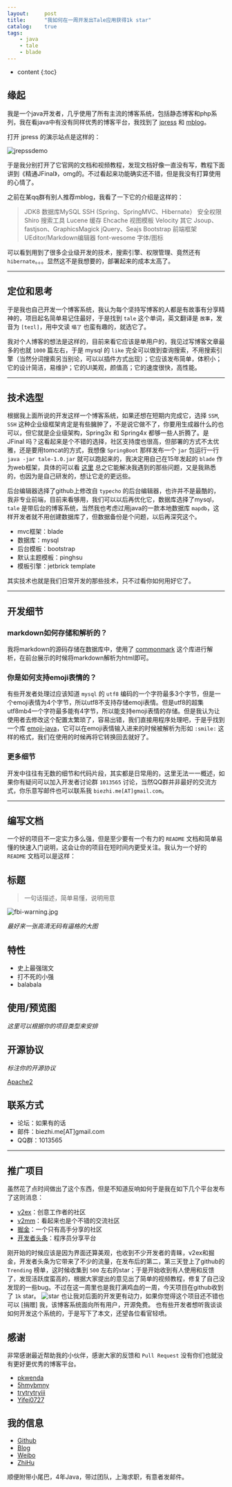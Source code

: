 ```yaml
---
layout:     post
title:      "我如何在一周开发出Tale应用获得1k star"
catalog:    true
tags:
    - java
    - tale
    - blade
---
```


* content
{:toc}

## 缘起

我是一个java开发者，几乎使用了所有主流的博客系统，包括静态博客和php系列，我在看java中有没有同样优秀的博客平台，我找到了 [jpress](https://github.com/JpressProjects/jpress) 和 [mblog](http://git.oschina.net/mtons/mblog)。



打开 jpress 的演示站点是这样的：

![jrepssdemo](https://ooo.0o0.ooo/2017/03/02/58b7c5dd7b5b6.png)

于是我分别打开了它官网的文档和视频教程，发现文档好像一直没有写，教程下面讲到《精通JFinal》，omg的。不过看起来功能确实还不错，但是我没有打算使用的心情了。

之前在某qq群有别人推荐mblog，我看了一下它的介绍是这样的：

> JDK8
数据库MySQL
SSH (Spring、SpringMVC、Hibernate）
安全权限 Shiro
搜索工具 Lucene
缓存 Ehcache
视图模板 Velocity
其它 Jsoup、fastjson、GraphicsMagick
jQuery、Seajs
Bootstrap 前端框架
UEditor/Markdown编辑器
font-wesome 字体/图标

可以看到用到了很多企业级开发的技术，搜索引擎、权限管理、竟然还有 `hibernate`。。。显然这不是我想要的，部署起来的成本太高了。

---

## 定位和思考

于是我也自己开发一个博客系统，我认为每个坚持写博客的人都是有故事有分享精神的，项目起名简单易记住最好，于是找到 `tale` 这个单词，英文翻译是 `故事`，发音为 `[teɪl]`，用中文读 `塌了` 也蛮有趣的，就选它了。

我对个人博客的想法是这样的，目前来看它应该是单用户的，我见过写博客文章最多的也就 `1000` 篇左右，于是 mysql 的 `like` 完全可以做到查询搜索，不用搜索引擎（当然分词搜索另当别论，可以以插件方式出现）；它应该发布简单，体积小；它的设计简洁，易维护；它的UI美观，颜值高；它的速度很快，高性能。

---

## 技术选型

根据我上面所说的开发这样一个博客系统，如果还想在短期内完成它，选择 `SSM`, `SSH` 这种企业级框架肯定是有些臃肿了，不是说它做不了，你要用生成器什么的也可以，但它就是企业级架构，Spring3x 和 Spring4x 都够一些人折腾了。是 JFinal 吗？这看起来是个不错的选择，社区支持度也很高，但部署的方式不太优雅，还是要用tomcat的方式，我想像 `SpringBoot` 那样发布一个 `jar` 包运行一行 `java -jar tale-1.0.jar` 就可以跑起来的，我决定用自己在15年发起的 `blade` 作为web框架，具体的可以看 [这里](https://github.com/biezhi/blade) 总之它能解决我遇到的那些问题，又是我熟悉的，也因为是自己研发的，想让它走的更远些。

后台编辑器选择了github上修改自 `typecho` 的后台编辑器，也许并不是最酷的，我非专业前端，目前来看够用，我们可以以后再优化它，数据库选择了mysql，`tale` 是带后台的博客系统，当然我也考虑过用java的一款本地数据库 `mapdb`，这样开发者就不用创建数据库了，但数据备份是个问题，以后再深究这个。

- mvc框架：blade
- 数据库：mysql
- 后台模板：bootstrap
- 默认主题模板：pinghsu
- 模板引擎：jetbrick template

其实技术也就是我们日常开发的那些技术，只不过看你如何用好它了。

---

## 开发细节

### markdown如何存储和解析的？

我将markdown的源码存储在数据库中，使用了 [commonmark](https://github.com/atlassian/commonmark-java) 这个库进行解析，在前台展示的时候将markdown解析为html即可。

### 你是如何支持emoji表情的？

有些开发者处理过应该知道 `mysql` 的 `utf8` 编码的一个字符最多3个字节，但是一个emoji表情为4个字节，所以utf8不支持存储emoji表情。但是utf8的超集utf8mb4一个字符最多能有4字节，所以能支持emoji表情的存储。但是我认为让使用者去修改这个配置太繁琐了，容易出错，我们直接用程序处理吧，于是乎找到一个库 [emoji-java](https://github.com/vdurmont/emoji-java)，它可以在emoji表情输入进来的时候被解析为形如 `:smile:` 这样的格式，我们在使用的时候再将它转换回去就好了。

### 更多细节

开发中往往有无数的细节和代码片段，其实都是日常用的，这里无法一一概述，如果你有疑问可以加入开发者讨论群 `1013565` 讨论，当然QQ群并非最好的交流方式，你乐意写邮件也可以联系我 `biezhi.me[AT]gmail.com`。

---

## 编写文档

一个好的项目不一定实力多么强，但是至少要有一个有力的 `README` 文档和简单易懂的快速入门说明，这会让你的项目在短时间内更受关注。我认为一个好的 `README` 文档可以是这样：

## 标题

> 一句话描述，简单易懂，说明用意

![fbi-warning.jpg](https://ooo.0o0.ooo/2017/03/02/58b7d6fc315f2.jpg)

*最好来一张高清无码有逼格的大图*

## 特性

- 史上最强瑞文
- 打不死的小强
- balabala

## 使用/预览图

*这里可以根据你的项目类型来安排*

## 开源协议

*标注你的开源协议*

[Apache2](https://github.com/biezhi/blade/blob/master/LICENSE)

## 联系方式

- 论坛：如果有的话
- 邮件：biezhi.me[AT]gmail.com
- QQ群：1013565

---

## 推广项目

虽然花了点时间做出了这个东西，但是不知道反响如何于是我在如下几个平台发布了这则消息：

- [v2ex](https://www.v2ex.com/t/343159)：创意工作者的社区
- [v2mm](https://v2mm.tech/topic/443/tale%E5%8D%9A%E5%AE%A2%E7%B3%BB%E7%BB%9F-%E8%AE%A9%E6%AF%8F%E4%B8%80%E4%B8%AA%E6%9C%89%E6%95%85%E4%BA%8B%E7%9A%84%E4%BA%BA%E6%9B%B4%E5%A5%BD%E7%9A%84%E8%A1%A8%E8%BE%BE%E6%83%B3%E6%B3%95/2)：看起来也是个不错的交流社区
- [掘金](https://gold.xitu.io/post/58b17cf31b69e60058a90a37)：一个只有高手分享的社区
- [开发者头条](https://toutiao.io/posts/4is9a1)：程序员分享平台

刚开始的时候应该是因为界面还算美观，也收到不少开发者的青睐，v2ex和掘金，开发者头条为它带来了不少的流量，在发布后的第二，第三天登上了github的 `Trending` 榜单，这时候收集到 `500` 左右的star；于是开始收到有人使用和反馈了，发现活跃度蛮高的，根据大家提出的意见出了简单的视频教程，修复了自己没发现的一些bug。不过在这一周里也是我打满鸡血的一周，今天项目在github收到了 `1k` star。
![star](https://ooo.0o0.ooo/2017/03/02/58b7d60ab259d.png)
也让我对后面的开发更有动力，如果你觉得这个项目还不错也可以 [捐赠] 我，该博客系统面向所有用户，开源免费。 也有些开发者想听我谈谈如何开发这个系统的，于是写下了本文，还望各位看官轻喷。

## 感谢

非常感谢最近帮助我的小伙伴，感谢大家的反馈和 `Pull Request` 没有你们也就没有更好更优秀的博客平台。

- [pkwenda](https://github.com/pkwenda)
- [5hmybmny](https://github.com/hmybmny)
- [trytrytryiii](https://github.com/trytrytryiii)
- [Yifei0727](https://github.com/Yifei0727)

## 我的信息

- [Github](https://github.com/biezhi)
- [Blog](http://biezhi.me)
- [Weibo](http://weibo.com/biezhii)
- [ZhiHu](https://www.zhihu.com/people/biezhi)

顺便附带小尾巴，4年Java，带过团队，上海求职，有意者发邮件。
